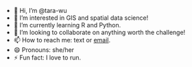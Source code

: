 - 👋 Hi, I’m @tara-wu
- 👀 I’m interested in GIS and spatial data science!
- 🌱 I’m currently learning R and Python.
- 💞️ I’m looking to collaborate on anything worth the challenge!
- 📫 How to reach me: text or [email](mailto:wutara@proton.me).
- 😄 Pronouns: she/her
- ⚡ Fun fact: I love to run.

<!---
tara-wu/tara-wu is a ✨ special ✨ repository because its `README.md` (this file) appears on your GitHub profile.
You can click the Preview link to take a look at your changes.
--->
